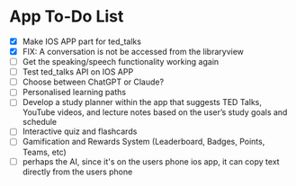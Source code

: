 # App To-Do List

- [X] Make IOS APP part for ted_talks
- [X] FIX: A conversation is not be accessed from the libraryview
- [ ] Get the speaking/speech functionality working again
- [ ] Test ted_talks API on IOS APP
- [ ] Choose between ChatGPT or Claude?
- [ ] Personalised learning paths
- [ ] Develop a study planner within the app that suggests TED Talks, YouTube videos, and lecture notes based on the user’s study goals and schedule
- [ ] Interactive quiz and flashcards
- [ ] Gamification and Rewards System (Leaderboard, Badges, Points, Teams, etc)
- [ ] perhaps the AI, since it's on the users phone ios app, it can copy text directly from the users phone
